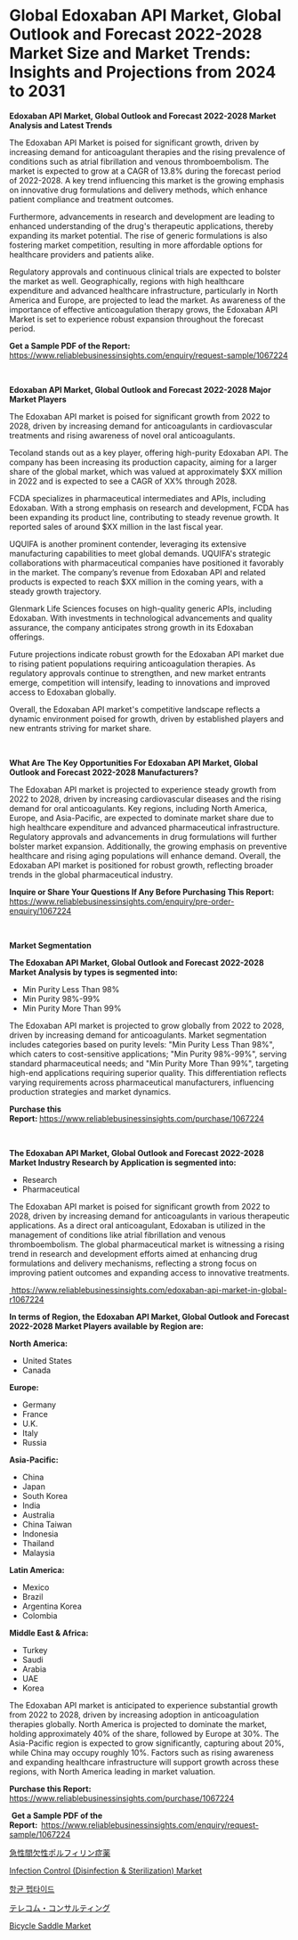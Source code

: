 <p><h1>Global Edoxaban API Market, Global Outlook and Forecast 2022-2028 Market Size and Market Trends: Insights and Projections from 2024 to 2031</h1></p><p><strong>Edoxaban API Market, Global Outlook and Forecast 2022-2028 Market Analysis and Latest Trends</strong></p>
<p><p>The Edoxaban API Market is poised for significant growth, driven by increasing demand for anticoagulant therapies and the rising prevalence of conditions such as atrial fibrillation and venous thromboembolism. The market is expected to grow at a CAGR of 13.8% during the forecast period of 2022-2028. A key trend influencing this market is the growing emphasis on innovative drug formulations and delivery methods, which enhance patient compliance and treatment outcomes.</p><p>Furthermore, advancements in research and development are leading to enhanced understanding of the drug's therapeutic applications, thereby expanding its market potential. The rise of generic formulations is also fostering market competition, resulting in more affordable options for healthcare providers and patients alike. </p><p>Regulatory approvals and continuous clinical trials are expected to bolster the market as well. Geographically, regions with high healthcare expenditure and advanced healthcare infrastructure, particularly in North America and Europe, are projected to lead the market. As awareness of the importance of effective anticoagulation therapy grows, the Edoxaban API Market is set to experience robust expansion throughout the forecast period.</p></p>
<p><strong>Get a Sample PDF of the Report:&nbsp;</strong> <a href="https://www.reliablebusinessinsights.com/enquiry/request-sample/1067224">https://www.reliablebusinessinsights.com/enquiry/request-sample/1067224</a></p>
<p>&nbsp;</p>
<p><strong>Edoxaban API Market, Global Outlook and Forecast 2022-2028 Major Market Players</strong></p>
<p><p>The Edoxaban API market is poised for significant growth from 2022 to 2028, driven by increasing demand for anticoagulants in cardiovascular treatments and rising awareness of novel oral anticoagulants. </p><p>Tecoland stands out as a key player, offering high-purity Edoxaban API. The company has been increasing its production capacity, aiming for a larger share of the global market, which was valued at approximately $XX million in 2022 and is expected to see a CAGR of XX% through 2028.</p><p>FCDA specializes in pharmaceutical intermediates and APIs, including Edoxaban. With a strong emphasis on research and development, FCDA has been expanding its product line, contributing to steady revenue growth. It reported sales of around $XX million in the last fiscal year.</p><p>UQUIFA is another prominent contender, leveraging its extensive manufacturing capabilities to meet global demands. UQUIFA's strategic collaborations with pharmaceutical companies have positioned it favorably in the market. The company’s revenue from Edoxaban API and related products is expected to reach $XX million in the coming years, with a steady growth trajectory.</p><p>Glenmark Life Sciences focuses on high-quality generic APIs, including Edoxaban. With investments in technological advancements and quality assurance, the company anticipates strong growth in its Edoxaban offerings. </p><p>Future projections indicate robust growth for the Edoxaban API market due to rising patient populations requiring anticoagulation therapies. As regulatory approvals continue to strengthen, and new market entrants emerge, competition will intensify, leading to innovations and improved access to Edoxaban globally. </p><p>Overall, the Edoxaban API market's competitive landscape reflects a dynamic environment poised for growth, driven by established players and new entrants striving for market share.</p></p>
<p>&nbsp;</p>
<p><strong>What Are The Key Opportunities For Edoxaban API Market, Global Outlook and Forecast 2022-2028 Manufacturers?</strong></p>
<p><p>The Edoxaban API market is projected to experience steady growth from 2022 to 2028, driven by increasing cardiovascular diseases and the rising demand for oral anticoagulants. Key regions, including North America, Europe, and Asia-Pacific, are expected to dominate market share due to high healthcare expenditure and advanced pharmaceutical infrastructure. Regulatory approvals and advancements in drug formulations will further bolster market expansion. Additionally, the growing emphasis on preventive healthcare and rising aging populations will enhance demand. Overall, the Edoxaban API market is positioned for robust growth, reflecting broader trends in the global pharmaceutical industry.</p></p>
<p><strong>Inquire or Share Your Questions If Any Before Purchasing This Report:</strong> <a href="https://www.reliablebusinessinsights.com/enquiry/pre-order-enquiry/1067224">https://www.reliablebusinessinsights.com/enquiry/pre-order-enquiry/1067224</a></p>
<p>&nbsp;</p>
<p><strong>Market Segmentation</strong></p>
<p><strong>The Edoxaban API Market, Global Outlook and Forecast 2022-2028 Market Analysis by types is segmented into:</strong></p>
<p><ul><li>Min Purity Less Than 98%</li><li>Min Purity 98%-99%</li><li>Min Purity More Than 99%</li></ul></p>
<p><p>The Edoxaban API market is projected to grow globally from 2022 to 2028, driven by increasing demand for anticoagulants. Market segmentation includes categories based on purity levels: "Min Purity Less Than 98%", which caters to cost-sensitive applications; "Min Purity 98%-99%", serving standard pharmaceutical needs; and "Min Purity More Than 99%", targeting high-end applications requiring superior quality. This differentiation reflects varying requirements across pharmaceutical manufacturers, influencing production strategies and market dynamics.</p></p>
<p><strong>Purchase this Report:&nbsp;</strong><a href="https://www.reliablebusinessinsights.com/purchase/1067224">https://www.reliablebusinessinsights.com/purchase/1067224</a></p>
<p>&nbsp;</p>
<p><strong>The Edoxaban API Market, Global Outlook and Forecast 2022-2028 Market Industry Research by Application is segmented into:</strong></p>
<p><ul><li>Research</li><li>Pharmaceutical</li></ul></p>
<p><p>The Edoxaban API market is poised for significant growth from 2022 to 2028, driven by increasing demand for anticoagulants in various therapeutic applications. As a direct oral anticoagulant, Edoxaban is utilized in the management of conditions like atrial fibrillation and venous thromboembolism. The global pharmaceutical market is witnessing a rising trend in research and development efforts aimed at enhancing drug formulations and delivery mechanisms, reflecting a strong focus on improving patient outcomes and expanding access to innovative treatments.</p></p>
<p><a href="https://www.reliablebusinessinsights.com/edoxaban-api-market-in-global-r1067224">&nbsp;https://www.reliablebusinessinsights.com/edoxaban-api-market-in-global-r1067224</a></p>
<p><strong>In terms of Region, the Edoxaban API Market, Global Outlook and Forecast 2022-2028 Market Players available by Region are:</strong></p>
<p>
    <p> <strong> North America: </strong>
        <ul>
            <li>United States</li>
            <li>Canada</li>
        </ul>
        </p> 
    <p> <strong> Europe: </strong>
        <ul>
            <li>Germany</li>
            <li>France</li>
            <li>U.K.</li>
            <li>Italy</li>
            <li>Russia</li>
        </ul>
        </p> 
    <p> <strong> Asia-Pacific: </strong>
        <ul>
            <li>China</li>
            <li>Japan</li>
            <li>South Korea</li>
            <li>India</li>
            <li>Australia</li>
            <li>China Taiwan</li>
            <li>Indonesia</li>
            <li>Thailand</li>
            <li>Malaysia</li>
        </ul>
        </p> 
    <p> <strong> Latin America: </strong>
        <ul>
            <li>Mexico</li>
            <li>Brazil</li>
            <li>Argentina Korea</li>
            <li>Colombia</li>
        </ul>
        </p> 
    <p> <strong> Middle East & Africa: </strong>
        <ul>
            <li>Turkey</li>
            <li>Saudi</li>
            <li>Arabia</li>
            <li>UAE</li>
            <li>Korea</li>
        </ul>
    </p>
    </p>
<p><p>The Edoxaban API market is anticipated to experience substantial growth from 2022 to 2028, driven by increasing adoption in anticoagulation therapies globally. North America is projected to dominate the market, holding approximately 40% of the share, followed by Europe at 30%. The Asia-Pacific region is expected to grow significantly, capturing about 20%, while China may occupy roughly 10%. Factors such as rising awareness and expanding healthcare infrastructure will support growth across these regions, with North America leading in market valuation.</p></p>
<p><strong>Purchase this Report: </strong><a href="https://www.reliablebusinessinsights.com/purchase/1067224">https://www.reliablebusinessinsights.com/purchase/1067224</a></p>
<p>&nbsp;<strong>Get a Sample PDF of the Report:&nbsp;&nbsp;</strong><a href="https://www.reliablebusinessinsights.com/enquiry/request-sample/1067224">https://www.reliablebusinessinsights.com/enquiry/request-sample/1067224</a></p>
<p><strong></strong></p>
<p><p><a href="https://medium.com/@gusbarrows/%E6%80%A5%E6%80%A7%E9%96%93%E6%AC%A0%E6%80%A7%E3%83%9D%E3%83%AB%E3%83%95%E3%82%A3%E3%83%AA%E3%83%B3%E7%97%87%E8%96%AC%E5%B8%82%E5%A0%B4%E8%A6%8F%E6%A8%A1-%E3%82%BF%E3%82%A4%E3%83%97%E5%88%A5-350mg-313mg-%E8%A3%BD%E5%93%81%E5%88%A5-%E7%97%85%E9%99%A2-%E8%96%AC%E5%B1%80-%E3%82%B0%E3%83%AD%E3%83%BC%E3%83%90%E3%83%AB%E7%94%A3%E6%A5%AD%E5%88%86%E6%9E%90-%E5%B8%82%E5%A0%B4%E3%82%B7%E3%82%A7%E3%82%A2-%E6%88%90%E9%95%B7-%E3%83%88%E3%83%AC%E3%83%B3%E3%83%89-2024%E5%B9%B4%E3%81%8B%E3%82%892031%E5%B9%B4%E3%81%BE%E3%81%A7%E3%81%AE%E4%BA%88%E6%B8%AC-6ae84a158801">急性間欠性ポルフィリン症薬</a></p><p><a href="https://issuu.com/reportprime-2/docs/infection-control-disinfection-ster_b1059a6af2ca9c">Infection Control (Disinfection & Sterilization) Market</a></p><p><a href="https://medium.com/@wallacbahrtyinger567686/%ED%95%AD%EA%B7%A0-%ED%8E%A9%ED%83%80%EC%9D%B4%EB%93%9C-%EC%8B%9C%EC%9E%A5-%EC%A0%84%EB%A7%9D-%EB%B0%8F-%EC%8B%9C%EC%9E%A5-%EC%A0%90%EC%9C%A0%EC%9C%A8-%EB%B6%84%EC%84%9D-%EC%84%B1%EC%9E%A5-%EB%8F%99%ED%96%A5-%EB%B0%8F-%EC%8B%9C%EC%9E%A5-%EC%98%88%EC%B8%A1-2024-2031-3a51275106a7">항균 펩타이드</a></p><p><a href="https://medium.com/@alonzomoenrt8956/%E3%83%86%E3%83%AC%E3%82%B3%E3%83%A0%E3%82%B3%E3%83%B3%E3%82%B5%E3%83%AB%E3%83%86%E3%82%A3%E3%83%B3%E3%82%B0%E5%B8%82%E5%A0%B4%E3%81%AE%E3%83%9E%E3%83%83%E3%83%94%E3%83%B3%E3%82%B0-%E3%83%88%E3%83%AC%E3%83%B3%E3%83%89-%E8%AA%B2%E9%A1%8C-%E3%81%9D%E3%81%97%E3%81%A6%E3%83%96%E3%83%AC%E3%82%A4%E3%82%AF%E3%82%B9%E3%83%AB%E3%83%BC-2024-2031-56012688018c">テレコム・コンサルティング</a></p><p><a href="https://www.linkedin.com/pulse/global-bicycle-saddle-market-analysis-trends-forecasts-growth-opportunities-wzikf?trackingId=Co%2BGYxUEQU6CuWCXv7Bffg%3D%3D">Bicycle Saddle Market</a></p></p>